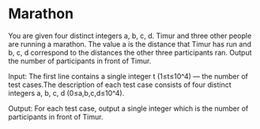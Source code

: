 # Marathon
You are given four distinct integers a, b, c, d.
Timur and three other people are running a marathon. The value a is the distance that Timur has run and b, c, d correspond to the distances the other three participants ran.
Output the number of participants in front of Timur.

Input: The first line contains a single integer t (1≤t≤10^4) — the number of test cases.The description of each test case consists of four distinct integers a, b, c, d (0≤a,b,c,d≤10^4).

Output: For each test case, output a single integer which is the number of participants in front of Timur.